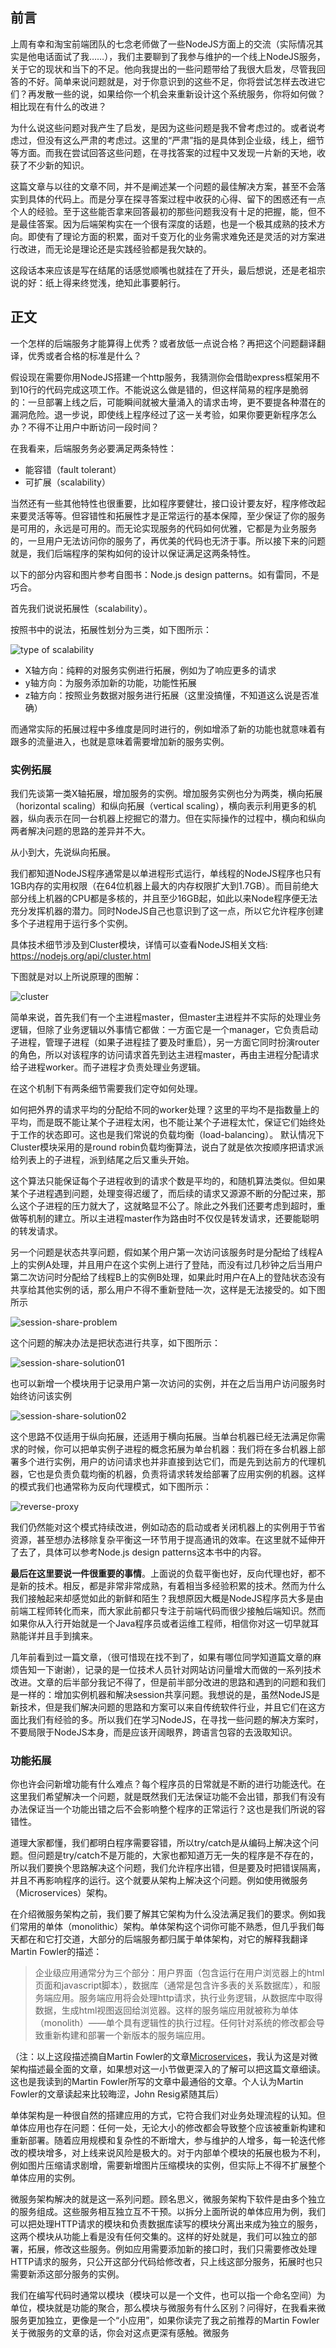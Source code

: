 ## 前言

上周有幸和淘宝前端团队的七念老师做了一些NodeJS方面上的交流（实际情况其实是他电话面试了我……），我们主要聊到了我参与维护的一个线上NodeJS服务，关于它的现状和当下的不足。他向我提出的一些问题带给了我很大启发，尽管我回答的不好。简单来说问题就是，对于你意识到的这些不足，你将尝试怎样去改进它们？再发散一些的说，如果给你一个机会来重新设计这个系统服务，你将如何做？相比现在有什么的改进？

为什么说这些问题对我产生了启发，是因为这些问题是我不曾考虑过的。或者说考虑过，但没有这么严肃的考虑过。这里的“严肃”指的是具体到企业级，线上，细节等方面。而我在尝试回答这些问题，在寻找答案的过程中又发现一片新的天地，收获了不少新的知识。

这篇文章与以往的文章不同，并不是阐述某一个问题的最佳解决方案，甚至不会落实到具体的代码上。而是分享在探寻答案过程中收获的心得、留下的困惑还有一点个人的经验。至于这些能否拿来回答最初的那些问题我没有十足的把握，能，但不是最佳答案。因为后端架构实在一个很有深度的话题，也是一个极其成熟的技术方向。即使有了理论方面的积累，面对千变万化的业务需求难免还是灵活的对方案进行改进，而无论是理论还是实践经验都是我欠缺的。

这段话本来应该是写在结尾的话感觉顺嘴也就挂在了开头，最后想说，还是老祖宗说的好：纸上得来终觉浅，绝知此事要躬行。

## 正文

一个怎样的后端服务才能算得上优秀？或者放低一点说合格？再把这个问题翻译翻译，优秀或者合格的标准是什么？

假设现在需要你用NodeJS搭建一个http服务，我猜测你会借助express框架用不到10行的代码完成这项工作。不能说这么做是错的，但这样简易的程序是脆弱的：一旦部署上线之后，可能瞬间就被大量涌入的请求击垮，更不要提各种潜在的漏洞危险。退一步说，即使线上程序经过了这一关考验，如果你要更新程序怎么办？不得不让用户中断访问一段时间？

在我看来，后端服务务必要满足两条特性：

- 能容错（fault tolerant）
- 可扩展（scalability）

当然还有一些其他特性也很重要，比如程序要健壮，接口设计要友好，程序修改起来要灵活等等。但容错性和拓展性才是正常运行的基本保障，至少保证了你的服务是可用的，永远是可用的。而无论实现服务的代码如何优雅，它都是为业务服务的，一旦用户无法访问你的服务了，再优美的代码也无济于事。所以接下来的问题就是，我们后端程序的架构如何的设计以保证满足这两条特性。

以下的部分内容和图片参考自图书：Node.js design patterns。如有雷同，不是巧合。

首先我们说说拓展性（scalability）。

按照书中的说法，拓展性划分为三类，如下图所示：

![type of scalability](./images/something-about-nodejs-architecture/type-of-scale.png)

- X轴方向：纯粹的对服务实例进行拓展，例如为了响应更多的请求
- y轴方向：为服务添加新的功能，功能性拓展
- z轴方向：按照业务数据对服务进行拓展（这里没搞懂，不知道这么说是否准确）

而通常实际的拓展过程中多维度是同时进行的，例如增添了新的功能也就意味着有跟多的流量进入，也就是意味着需要增加新的服务实例。

### 实例拓展

我们先谈第一类X轴拓展，增加服务的实例。增加服务实例也分为两类，横向拓展（horizontal scaling）和纵向拓展（vertical scaling），横向表示利用更多的机器，纵向表示在同一台机器上挖掘它的潜力。但在实际操作的过程中，横向和纵向两者解决问题的思路的差异并不大。

从小到大，先说纵向拓展。

我们都知道NodeJS程序通常是以单进程形式运行，单线程的NodeJS程序也只有1GB内存的实用权限（在64位机器上最大的内存权限扩大到1.7GB）。而目前绝大部分线上机器的CPU都是多核的，并且至少16GB起，如此以来Node程序便无法充分发挥机器的潜力。同时NodeJS自己也意识到了这一点，所以它允许程序创建多个子进程用于运行多个实例。

具体技术细节涉及到Cluster模块，详情可以查看NodeJS相关文档: https://nodejs.org/api/cluster.html

下图就是对以上所说原理的图解：

![cluster](./images/something-about-nodejs-architecture/cluster.png)

简单来说，首先我们有一个主进程master，但master主进程并不实际的处理业务逻辑，但除了业务逻辑以外事情它都做：一方面它是一个manager，它负责启动子进程，管理子进程（如果子进程挂了要及时重启），另一方面它同时扮演router的角色，所以对该程序的访问请求首先到达主进程master，再由主进程分配请求给子进程worker。而子进程才负责处理业务逻辑。

在这个机制下有两条细节需要我们定夺如何处理。

如何把外界的请求平均的分配给不同的worker处理？这里的平均不是指数量上的平均，而是既不能让某个子进程太闲，也不能让某个子进程太忙，保证它们始终处于工作的状态即可。这也是我们常说的负载均衡（load-balancing）。
默认情况下Cluster模块采用的是round robin负载均衡算法，说白了就是依次按顺序把请求派给列表上的子进程，派到结尾之后又重头开始。

这个算法只能保证每个子进程收到的请求个数是平均的，和随机算法类似。但如果某个子进程遇到问题，处理变得迟缓了，而后续的请求又源源不断的分配过来，那么这个子进程的压力就大了，这就略显不公了。除此之外我们还要考虑到超时，重做等机制的建立。所以主进程master作为路由时不仅仅是转发请求，还要能聪明的转发请求。

另一个问题是状态共享问题，假如某个用户第一次访问该服务时是分配给了线程A上的实例A处理，并且用户在这个实例上进行了登陆，而没有过几秒钟之后当用户第二次访问时分配给了线程B上的实例B处理，如果此时用户在A上的登陆状态没有共享给其他实例的话，那么用户不得不重新登陆一次，这样是无法接受的。如下图所示

![session-share-problem](./images/something-about-nodejs-architecture/session-share-problem.png)

这个问题的解决办法是把状态进行共享，如下图所示：

![session-share-solution01](./images/something-about-nodejs-architecture/session-share-solution01.png)

也可以新增一个模块用于记录用户第一次访问的实例，并在之后当用户访问服务时始终访问该实例

![session-share-solution02](./images/something-about-nodejs-architecture/session-share-solution02.png)

这个思路不仅适用于纵向拓展，还适用于横向拓展。当单台机器已经无法满足你需求的时候，你可以把单实例子进程的概念拓展为单台机器：我们将在多台机器上部署多个进行实例，用户的访问请求也并非直接到达它们，而是先到达前方的代理机器，它也是负责负载均衡的机器，负责将请求转发给部署了应用实例的机器。这样的模式我们也通常称为反向代理模式，如下图所示：

![reverse-proxy](./images/something-about-nodejs-architecture/reverse-proxy.png)

我们仍然能对这个模式持续改进，例如动态的启动或者关闭机器上的实例用于节省资源，甚至想办法移除复杂平衡这一环节用于提高通讯的效率。在这里就不延伸开了去了，具体可以参考Node.js design patterns这本书中的内容。

**最后在这里要说一件很重要的事情**。上面说的负载平衡也好，反向代理也好，都不是新的技术。相反，都是非常非常成熟，有着相当多经验积累的技术。然而为什么我们接触起来却感觉如此的新鲜和陌生？我想原因大概是NodeJS程序员大多是由前端工程师转化而来，而大家此前都只专注于前端代码而很少接触后端知识。然而如果你从入行开始就是一个Java程序员或者运维工程师，相信你对这一切早就耳熟能详并且手到擒来。

几年前看到过一篇文章，（很可惜现在找不到了，如果有哪位同学知道篇文章的麻烦告知一下谢谢），记录的是一位技术人员针对网站访问量增大而做的一系列技术改进。文章的后半部分我记不得了，但是前半部分改进的思路和遇到的问题和我们是一样的：增加实例机器和解决session共享问题。我想说的是，虽然NodeJS是新技术，但是我们解决问题的思路和方案可以来自传统软件行业，并且它们在这方面比我们有经验的多。所以我们在学习NodeJS，在寻找一些问题的解决方案时，不要局限于NodeJS本身，而是应该开阔眼界，跨语言包容的去汲取知识。

### 功能拓展

你也许会问新增功能有什么难点？每个程序员的日常就是不断的进行功能迭代。在这里我们希望解决一个问题，就是既然我们无法保证功能不会出错，那我们有没有办法保证当一个功能出错之后不会影响整个程序的正常运行？这也是我们所说的容错性。

道理大家都懂，我们都明白程序需要容错，所以try/catch是从编码上解决这个问题。但问题是try/catch不是万能的，大家也都知道万无一失的程序是不存在的，所以我们要换个思路解决这个问题，我们允许程序出错，但是要及时把错误隔离，并且不再影响程序的运行。这个就要从架构上解决这个问题。例如使用微服务（Microservices）架构。

在介绍微服务架构之前，我们要了解其它架构为什么没法满足我们的要求。例如我们常用的单体（monolithic）架构。单体架构这个词你可能不熟悉，但几乎我们每天都在和它打交道，大部分的后端服务都归属于单体架构，对它的解释我翻译Martin Fowler的描述：

>企业级应用通常分为三个部分：用户界面（包含运行在用户浏览器上的html页面和javascript脚本），数据库（通常是包含许多表的关系数据库），和服务端应用。服务端应用将会处理http请求，执行业务逻辑，从数据库中取得数据，生成html视图返回给浏览器。这样的服务端应用就被称为单体（monolith）——单个具有逻辑性的执行过程。任何针对系统的修改都会导致重新构建和部署一个新版本的服务端应用。

（注：以上这段描述摘自Martin Fowler的文章[Microservices](https://martinfowler.com/articles/microservices.html)，我认为这是对微架构描述最全面的文章，如果想对这一小节做更深入的了解可以把这篇文章细读。 这也是我读到的Martin Fowler所写的文章中最通俗的文章。个人认为Martin Fowler的文章读起来比较晦涩，John Resig紧随其后）

单体架构是一种很自然的搭建应用的方式，它符合我们对业务处理流程的认知。但单体应用也存在问题：任何一处，无论大小的修改都会导致整个应该被重新构建和重新部署。随着应用规模和复杂性的不断增大，参与维护的人增多，每一轮迭代修改的模块增多，对上线来说风险是极大的。对于内部单个模块的拓展也极为不利，例如图片压缩请求剧增，需要新增图片压缩模块的实例，但实际上不得不扩展整个单体应用的实例。

微服务架构解决的就是这一系列问题。顾名思义，微服务架构下软件是由多个独立的服务组成。这些服务相互独立互不干预。以拆分上面所说的单体应用为例，我们可以把处理HTTP请求的模块和负责数据库读写的模块分离出来成为独立的服务，这两个模块从功能上看是没有任何交集的。这样的好处就是，我们可以独立的部署，拓展，修改这些服务。例如应用需要添加新的接口时，我们只需要修改处理HTTP请求的服务，只公开这部分代码给修改者，只上线这部分服务，拓展时也只需要新添这部分服务的实例。

我们在编写代码时通常以模块（模块可以是一个文件，也可以指一个命名空间）为单位，模块就是功能的聚合，那么模块与微服务有什么区别？问得好，在我看来微服务更加独立，更像是一个“小应用”，如果你读完了我之前推荐的Martin Fowler关于微服务的文章的话，你会对这点更深有感触。微服务





